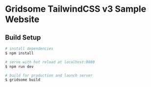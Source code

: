 # Gridsome TailwindCSS v3 Sample Website

## Build Setup

```bash
# install dependencies
$ npm install

# serve with hot reload at localhost:8080
$ npm run dev

# build for production and launch server
$ gridsome build

```